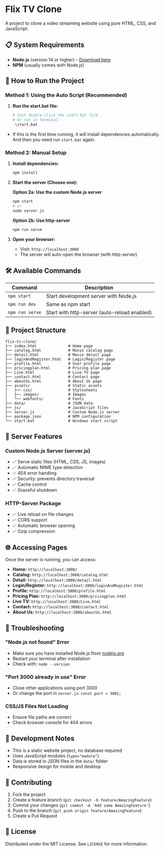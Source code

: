 # Flix TV Clone

A project to clone a video streaming website using pure HTML, CSS, and JavaScript.

## 📋 System Requirements

- **Node.js** (version 14 or higher) - [Download here](https://nodejs.org/)
- **NPM** (usually comes with Node.js)

## 🚀 How to Run the Project

### Method 1: Using the Auto Script (Recommended)

1. **Run the start.bat file:**
	```bash
	# Just double-click the start.bat file
	# Or run in terminal:
	.\start.bat
	```
- If this is the first time running, it will install dependencies automatically. And then you need run `start.bat` again.

### Method 2: Manual Setup

1. **Install dependencies:**
	```bash
	npm install
	```

2. **Start the server (Choose one):**

	**Option 2a: Use the custom Node.js server**
	```bash
	npm start
	# or
	node server.js
	```

	**Option 2b: Use http-server**
	```bash
	npm run serve
	```

3. **Open your browser:**
	- Visit: `http://localhost:3000`
	- The server will auto-open the browser (with http-server)

## 🛠️ Available Commands

| Command         | Description                                 |
|-----------------|---------------------------------------------|
| `npm start`     | Start development server with Node.js        |
| `npm run dev`   | Same as npm start                            |
| `npm run serve` | Start with http-server (auto-reload enabled) |

## 📁 Project Structure

```
flix-tv-clone/
├── index.html              # Home page
├── catalog.html            # Movie catalog page
├── detail.html             # Movie detail page
├── loginAndRegister.html   # Login/Register page
├── profile.html            # User profile page
├── pricingplan.html        # Pricing plan page
├── Live.html               # Live TV page
├── contact.html            # Contact page
├── aboutUs.html            # About Us page
├── assets/                 # Static assets
│   ├── css/                # Stylesheets
│   ├── images/             # Images
│   └── webfonts/           # Fonts
├── data/                   # JSON data
├── js/                     # JavaScript files
├── server.js               # Custom Node.js server
├── package.json            # NPM configuration
└── start.bat               # Windows start script
```

## 🔧 Server Features

### Custom Node.js Server (server.js)
- ✅ Serve static files (HTML, CSS, JS, images)
- ✅ Automatic MIME type detection
- ✅ 404 error handling
- ✅ Security: prevents directory traversal
- ✅ Cache control
- ✅ Graceful shutdown

### HTTP-Server Package
- ✅ Live reload on file changes
- ✅ CORS support
- ✅ Automatic browser opening
- ✅ Gzip compression

## 🌐 Accessing Pages

Once the server is running, you can access:

- **Home:** `http://localhost:3000/`
- **Catalog:** `http://localhost:3000/catalog.html`
- **Detail:** `http://localhost:3000/detail.html`
- **Login/Register:** `http://localhost:3000/loginAndRegister.html`
- **Profile:** `http://localhost:3000/profile.html`
- **Pricing Plan:** `http://localhost:3000/pricingplan.html`
- **Live TV:** `http://localhost:3000/Live.html`
- **Contact:** `http://localhost:3000/contact.html`
- **About Us:** `http://localhost:3000/aboutUs.html`

## 🐛 Troubleshooting

### "Node.js not found" Error
- Make sure you have installed Node.js from [nodejs.org](https://nodejs.org/)
- Restart your terminal after installation
- Check with: `node --version`

### "Port 3000 already in use" Error
- Close other applications using port 3000
- Or change the port in `server.js`: `const port = 3001;`

### CSS/JS Files Not Loading
- Ensure file paths are correct
- Check browser console for 404 errors

## 📝 Development Notes

- This is a static website project, no database required
- Uses JavaScript modules (`type="module"`)
- Data is stored in JSON files in the `data/` folder
- Responsive design for mobile and desktop

## 🤝 Contributing

1. Fork the project
2. Create a feature branch (`git checkout -b feature/AmazingFeature`)
3. Commit your changes (`git commit -m 'Add some AmazingFeature'`)
4. Push to the branch (`git push origin feature/AmazingFeature`)
5. Create a Pull Request

## 📄 License

Distributed under the MIT License. See `LICENSE` for more information.
